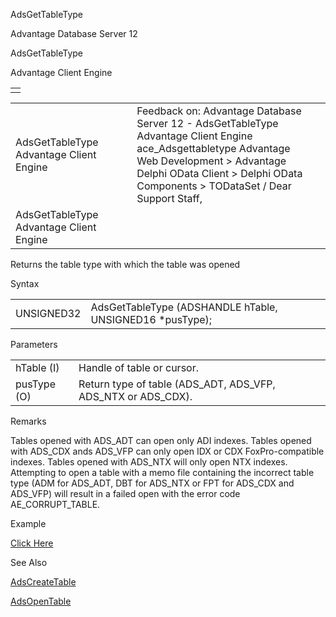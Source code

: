 AdsGetTableType




Advantage Database Server 12  

AdsGetTableType

Advantage Client Engine

|  |
| --- |
|  |

|  |  |  |  |  |
| --- | --- | --- | --- | --- |
| AdsGetTableType  Advantage Client Engine |  |  | Feedback on: Advantage Database Server 12 - AdsGetTableType Advantage Client Engine ace\_Adsgettabletype Advantage Web Development > Advantage Delphi OData Client > Delphi OData Components > TODataSet / Dear Support Staff, |  |
| AdsGetTableType  Advantage Client Engine |  |  |  |  |

Returns the table type with which the table was opened

Syntax

|  |  |
| --- | --- |
| UNSIGNED32 | AdsGetTableType (ADSHANDLE hTable,  UNSIGNED16 \*pusType); |

Parameters

|  |  |
| --- | --- |
| hTable (I) | Handle of table or cursor. |
| pusType (O) | Return type of table (ADS\_ADT, ADS\_VFP, ADS\_NTX or ADS\_CDX). |

Remarks

Tables opened with ADS\_ADT can open only ADI indexes. Tables opened with ADS\_CDX ands ADS\_VFP can only open IDX or CDX FoxPro-compatible indexes. Tables opened with ADS\_NTX will only open NTX indexes. Attempting to open a table with a memo file containing the incorrect table type (ADM for ADS\_ADT, DBT for ADS\_NTX or FPT for ADS\_CDX and ADS\_VFP) will result in a failed open with the error code AE\_CORRUPT\_TABLE.

Example

[Click Here](ace_examples.htm#adsgettabletypeexample)

See Also

[AdsCreateTable](ace_adscreatetable.htm)

[AdsOpenTable](ace_adsopentable.htm)